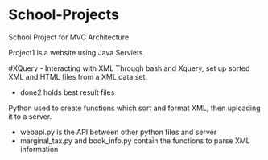 # School-Projects
School Project for MVC Architecture

Project1 is a website using Java Servlets

#XQuery - Interacting with XML
Through bash and Xquery, set up sorted XML and HTML files from a XML data set.
- done2 holds best result files

Python used to create functions which sort and format XML, then uploading it to a server.
- webapi.py is the API between other python files and server
- marginal_tax.py and book_info.py contain the functions to parse XML information
